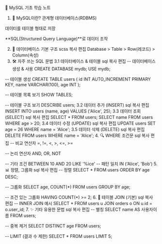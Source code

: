 🌱 MySQL 기초 학습 노트
1. 📘 MySQL이란?
관계형 데이터베이스(RDBMS)

데이터를 테이블 형태로 저장

**SQL(Structured Query Language)**로 데이터 조작

2. 🧱 데이터베이스 기본 구조
scss
복사
편집
Database > Table > Row(레코드) > Column(속성)
3. 🛠️ 자주 쓰는 SQL 문법
3.1 데이터베이스 & 테이블
sql
복사
편집
-- 데이터베이스 생성 & 사용
CREATE DATABASE mydb;
USE mydb;

-- 테이블 생성
CREATE TABLE users (
    id INT AUTO_INCREMENT PRIMARY KEY,
    name VARCHAR(100),
    age INT
);

-- 테이블 목록 보기
SHOW TABLES;

-- 테이블 구조 보기
DESCRIBE users;
3.2 데이터 추가 (INSERT)
sql
복사
편집
INSERT INTO users (name, age) VALUES ('Alice', 25);
3.3 데이터 조회 (SELECT)
sql
복사
편집
SELECT * FROM users;
SELECT name FROM users WHERE age > 20;
3.4 데이터 수정 (UPDATE)
sql
복사
편집
UPDATE users SET age = 26 WHERE name = 'Alice';
3.5 데이터 삭제 (DELETE)
sql
복사
편집
DELETE FROM users WHERE name = 'Alice';
4. 🔍 WHERE 조건문
sql
복사
편집
-- 비교 연산자
=, !=, <, >, <=, >=

-- 논리 연산자
AND, OR, NOT

-- 기타 조건
BETWEEN 10 AND 20
LIKE '%ice'  -- 패턴 일치
IN ('Alice', 'Bob')
5. 📊 정렬, 그룹화
sql
복사
편집
-- 정렬
SELECT * FROM users ORDER BY age DESC;

-- 그룹화
SELECT age, COUNT(*) FROM users GROUP BY age;

-- 조건 있는 그룹화
HAVING COUNT(*) >= 2;
6. 🔗 테이블 JOIN (기본)
sql
복사
편집
-- INNER JOIN 예시
SELECT *
FROM users u
JOIN orders o ON u.id = o.user_id;
7. ✨ 기타 유용한 문법
sql
복사
편집
-- 별칭
SELECT name AS 사용자이름 FROM users;

-- 중복 제거
SELECT DISTINCT age FROM users;

-- LIMIT (결과 수 제한)
SELECT * FROM users LIMIT 5;
